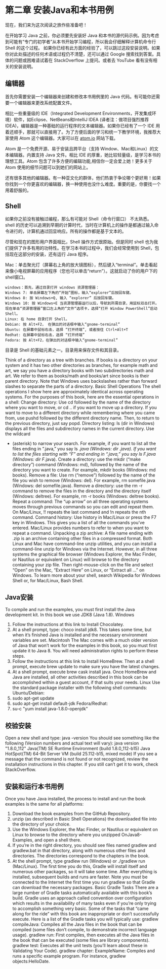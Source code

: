 # 第二章 安装Java和本书用例

现在，我们来为这次阅读之旅作些准备吧！

在开始学习 Java 之前，你必须要先安装好 Java 和本书的源代码示例。因为考虑到可能有“专门的初学者”从本书开始学习编程，所以我会仔细解释计算机命令行 Shell 的这个过程。 如果你已经有此方面的经验了，可以跳过这段安装说明。如果你对此处描述的任何术语或过程仍不清楚，还可以通过 Google 搜索找到答案。具体的问题或困难请试着在 StackOverflow 上提问。或者去 YouTube 看有没有相关的安装说明。


## 编辑器

首先你需要安装一个编辑器来创建和修改本书用例里的 Java 代码。有可能你还需要一个编辑器来更改系统配置文件。

相比一些重量级的 IDE（Integrated Development Environments，开发集成环境）软件，如Eclipse、NetBeans和IntelliJ IDEA (译者注：做项目强烈推荐IDEA)，编辑器是一种基础的运行程序的文本编辑器。如果你已经有了一个 IDE 用着还顺手，那就可以直接用了。为了方便后面的学习和统一下教学环境，我推荐大家使用 Atom 这个编辑器。大家可以在 [atom.io](http://atom.io) 网站下载。
 
 Atom 是一个免费开源、易于安装且跨平台（支持 Window、Mac和Linux）的文本编辑器。内置支持 Java 文件。相比 IDE 的厚重，她比较轻量级，是学习本书的理想工具。Atom 包含了许多方便的编辑功能,相信你一定会爱上她！更多关于 Atom 使用的细节问题可以到她们的网站上。

还有很多其他的编辑器。有一种亚文化的群体，他们热衷于争论哪个更好用！如果你找到一个你更喜欢的编辑器，换一种使用也没什么难度。重要的是，你要找一个用着舒服的。


## Shell

如果你之前没有接触过编程，那么有可能对 Shell（命令行窗口） 不太熟悉。shell 的历史可以追溯到早期的计算时代，当时在计算机上的操作是都通过输入命令进行的，计算机通过回显响应。所有的操作都是基于文本的。

尽管和现在的图形用户界面相比，Shell 操作方式很原始。但是同时 shell 也为我们提供了许多有用的功特性。在学习本书的过程中，我们会经常使用到 Shell，包括现在这部分的安装，还有运行 Java 程序。

Mac：单击聚光灯（屏幕右上角的放大镜图标），然后键入“terminal”。单击看起来像小电视屏幕的应用程序（您也可以单击“return”）。这就启动了你的用户下的 shell窗口。

    windows：首先，通过目录打开 windows 资源管理器：
    Windows 7: 单击屏幕左下角的“开始”图标，输入“explorer”后按回车键。
    Windows 8: 按 Windows+Q, 输入 “explorer” 后按回车键。
    Windows 10: 按 Windows+E 当资源管理器运行以后，导航到所需目录，用鼠标双击打开。现在单击“资源管理器”窗口左上角的“文件“选项卡，选择“打开 Window PowerShell”启动 Shell。
    Linux: 在 home 目录打开 Shell。
    Debian: 按 Alt+F2， 在弹出的对话框中输入“gnome-terminal”
    Ubuntu: 在屏幕中鼠标右击，选择 “打开终端”, 或者按住 Ctrl+Alt+T
    Redhat: 在屏幕中鼠标右击，选择 “打开终端”
    Fedora: 按 Alt+F2，在弹出的对话框中输入“gnome-terminal”

目录是 Shell 的基础元素之一。目录用来保存文件和其目录。

Think of a directory as a tree
with branches. If books is a directory on your system and it has two
other directories as branches, for example math and art, we say you
have a directory books with two subdirectories math and art. We refer to
them as books/math and books/art since books is their
parent directory. Note that Windows uses backslashes rather than
forward slashes to separate the parts of a directory.
Basic Shell Operations
The shell operations I show here are approximately identical across
operating systems. For the purposes of this book, here are the essential
operations in a shell:
Change directory: Use cd followed by the name of the
directory where you want to move, or cd .. if you want to move
up a directory. If you want to move to a different directory while
remembering where you came from, use pushd followed by the
different directory name. Then, to return to the previous
directory, just say popd.
Directory listing: ls (dir in Windows) displays all the files
and subdirectory names in the current directory. Use the wildcard
* (asterisk) to narrow your search. For example, if you want to list
all the files ending in “.java,” you say ls *.java (Windows:
dir *.java). If you want to list the files starting with “F” and
ending in “.java,” you say ls F*.java (Windows: dir
F*.java).
Create a directory: use the mkdir (“make directory”)
command (Windows: md), followed by the name of the directory
you want to create. For example, mkdir books (Windows: md
books).
Remove a file: Use rm (“remove”) followed by the name of the
file you wish to remove (Windows: del). For example, rm
somefile.java (Windows: del somefile.java).
Remove a directory: use the rm -r command to remove the
files in the directory and the directory itself (Windows:
deltree). For example, rm -r books (Windows: deltree
books).
Repeat a command: The “up arrow” on all three operating
systems moves through previous commands so you can edit and
repeat them. On Mac/Linux, !! repeats the last command and !n
repeats the nth command.
Command history: Use history in Mac/Linux or press the
F7 key in Windows. This gives you a list of all the commands
you’ve entered. Mac/Linux provides numbers to refer to when you
want to repeat a command.
Unpacking a zip archive: A file name ending with .zip is an
archive containing other files in a compressed format. Both Linux
and Mac have command-line unzip utilities, and you can install
a command-line unzip for Windows via the Internet. However,
in all three systems the graphical file browser (Windows Explorer,
the Mac Finder, or Nautilus or equivalent on Linux) will browse to
the directory containing your zip file. Then right-mouse-click on
the file and select “Open” on the Mac, “Extract Here” on Linux, or
“Extract all …” on Windows.
To learn more about your shell, search Wikipedia for Windows Shell
or, for Mac/Linux, Bash Shell.

## Java安装

To compile and run the examples, you must first install the Java
development kit. In this book we use JDK8 (Java 1.8).
Windows
1. Follow the instructions at this link to Install Chocolatey.
2. At a shell prompt, type: choco install jdk8. This takes
some time, but when it’s finished Java is installed and the
necessary environment variables are set.
Macintosh
The Mac comes with a much older version of Java that won’t work for
the examples in this book, so you must first update it to Java 8. You
will need administration rights to perform these steps.
1. Follow the instructions at this link to Install HomeBrew. Then at a shell
prompt, execute brew update to make sure you have the
latest changes.
2. At a shell prompt, execute brew cask install java.
Once HomeBrew and Java are installed, all other activities described
in this book can be accomplished within a guest account, if that suits
your needs.
Linux
Use the standard package installer with the following shell commands:
Ubuntu/Debian:
1. sudo apt-get update
2. sudo apt-get install default-jdk
Fedora/Redhat:
1. su-c "yum install java-1.8.0-openjdk"



## 校验安装

Open a new shell and type:
java -version
You should see something like the following (Version numbers and
actual text will vary):
java version "1.8.0_112"
Java(TM) SE Runtime Environment (build 1.8.0_112-b15)
Java HotSpot(TM) 64-Bit Server VM (build 25.112-b15, mixed mode)
If you see a message that the command is not found or not recognized,
review the installation instructions in this chapter. If you still can’t get
it to work, check StackOverflow.


## 安装和运行本书用例

Once you have Java installed, the process to install and run the book
examples is the same for all platforms:
1. Download the book examples from the GitHub Repository.
2. unzip (as described in Basic Shell Operations) the downloaded file into the
directory of your choice.
3. Use the Windows Explorer, the Mac Finder, or Nautilus or
equivalent on Linux to browse to the directory where you
unzipped OnJava8-Examples, and open a shell there.
4. If you’re in the right directory, you should see files named
gradlew and gradlew.bat in that directory, along with
numerous other files and directories. The directories correspond
to the chapters in the book.
5. At the shell prompt, type gradlew run (Windows) or
./gradlew run (Mac/Linux).
The first time you do this, Gradle will install itself and numerous other
packages, so it will take some time. After everything is installed,
subsequent builds and runs are faster.
Note you must be connected to the Internet the first time you run
gradlew so that Gradle can download the necessary packages.
Basic Gradle Tasks
There are a large number of Gradle tasks automatically available with
this book’s build. Gradle uses an approach called convention over
configuration which results in the availability of many tasks even if
you’re only trying to accomplish something very basic. Some of the
tasks that “came along for the ride” with this book are inappropriate or
don’t successfully execute. Here is a list of the Gradle tasks you will
typically use:
gradlew compileJava: Compiles all the Java files in the
book that can be compiled (some files don’t compile, to
demonstrate incorrect language usage).
gradlew run: First compiles, then executes all the Java files in
the book that can be executed (some files are library
components).
gradlew test: Executes all the unit tests (you’ll learn about
these in Validating Your Code).
gradlew chapter: ExampleName: Compiles and runs a specific
example program. For instance, gradlew
objects:HelloDate.



<!-- 分页 -->
<div style="page-break-after: always;"></div>

